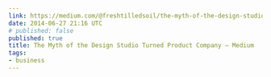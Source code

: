 ```yaml
---
link: https://medium.com/@freshtilledsoil/the-myth-of-the-design-studio-turned-product-company-fceb670aa74a
date: 2014-06-27 21:16 UTC
# published: false
published: true
title: The Myth of the Design Studio Turned Product Company — Medium
tags:
- business
---
```



